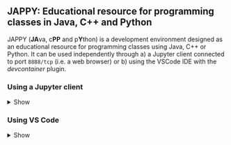 ## JAPPY: Educational resource for programming classes in  Java,  C++ and Python

JAPPY (**JA**va, c**PP** and p**Y**thon) is a development environment designed as an educational resource for programming classes using Java, C++ or Python. It can be used independently through a) a Jupyter client connected to port `8888/tcp` (i.e. a web browser) or b) using the VSCode IDE with the *devcontainer* plugin.

### Using a Jupyter client

<details>
<summary>Show</summary>

To use JAPPY with a Jupyter client, you must use the [_docker-compose.yml_](classroom/docker-compose.yml) file available in the [_classroom_](classroom/) directory.

```
services:
  jappy:
    platform: linux/amd64
    image: gastudil/courses:jappy-vscode
    container_name: dev-jappy
    hostname: dev-jappy
    ports:
      - 8888:8888
    volumes:
      - ./workspace:/home/devuser/workspace
    ...
```
>Note: If the host is a computer with arm architecture (for example, mac computers with Mx processor), the `platform` field must be changed to `linux/arm64`.

Assuming the [_docker-compose.yml_](classroom/docker-compose.yml)  file is copied to a directory called `classroom`, a possible file structure to use with JAPPY is:

><pre>
>classroom/
>    └── docker-compose.yml
></pre>

When deploying this setup, docker compose maps the container port `8888/tcp` to port `8888/tcp` of the host as specified in the compose file. Also, the docker compose file maps the local directory named `workspace` to the `/home/devuser/workspace` directory located in the container. This allows work files to be stored in the container and persisted on the host. When the container is started, if the workspace directory does not exist, it is automatically created.

><pre>
>classroom/
>    ├── workspace/
>    └── docker-compose.yml
></pre>

#### Deploy with docker compose

```
$ docker compose up -d
```

When you run this command, the following output is expected:

><pre>
>[+] Running 2/2
> ✔ Network classroom_back_net  Created
> ✔ Container dev-jappy         Started
></pre>

Optionally, you can check that containers are running and port mapping:

```
$ docker compose ps
```

><pre>
>NAME        IMAGE                            COMMAND                  SERVICE   CREATED          STATUS          PORTS
>dev-jappy   gastudil/courses:jappy-jupyter   "/usr/bin/supervisor…"   jappy     42 seconds ago   Up 41 seconds   80/tcp, 0.0.0.0:8888->8888/tcp
><pre>

Navigate to `http://localhost:8888` in your web browser to access Jupyter server. This jupyter server contains the kernels for Python, Java and C++. The *Jupyter Server Root* is mapped to current directory in the host (`classroom` directory in this example). The local directory `workspace`in the host is mapped to `/home/devuser/workspace` in the container.

<div align="center">
<img src="imgs/jupyter-dirs-03.png" width="90%">
</div>

Finally, to stop and remove the containers:

```
$ docker compose down
```
</details>

### Using VS Code

<details>
<summary>Show</summary>

To use JAPPY with VS Code, you must use the [_docker-compose.yml_](classroom/docker-compose.yml) and [_.devcontainer.json_](classroom/.devcontainer.json) files available in the classroom directory.

>`docker-compose.yml` file: 
>
>```
>services:
>  jappy:
>    platform: linux/amd64
>    image: gastudil/courses:jappy-vscode
>    container_name: dev-jappy
>    hostname: dev-jappy
>    ports:
>      - 8888:8888
>    volumes:
>      - ./workspace:/home/devuser/workspace
>    ...
>```
>
>
>`.devcontainer.json` file:
>
>```
>{
>    "dockerComposeFile": "docker-compose.yml",
>    "service": "jappy",
>    "remoteUser": "devuser",
>    
>    "workspaceMount": "source=${localWorkspaceFolder},target=/home/devuser/workspace/${localWorkspaceFolderBasename},type=bind,consistency=consistent",
>    "workspaceFolder": "/home/devuser/workspace",
>    ...
>}
>```

It is recommended to enable the "Open with VS Code" option. On Windows, this option is enabled during the Docker Desktop installation. On MacOS, the procedure described in [_this file_](vscode-macos-menu-contextual.md) should be performed.


</details>
